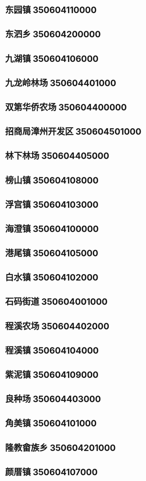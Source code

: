 # 东园镇 350604110000
# 东泗乡 350604200000
# 九湖镇 350604106000
# 九龙岭林场 350604401000
# 双第华侨农场 350604400000
# 招商局漳州开发区 350604501000
# 林下林场 350604405000
# 榜山镇 350604108000
# 浮宫镇 350604103000
# 海澄镇 350604100000
# 港尾镇 350604105000
# 白水镇 350604102000
# 石码街道 350604001000
# 程溪农场 350604402000
# 程溪镇 350604104000
# 紫泥镇 350604109000
# 良种场 350604403000
# 角美镇 350604101000
# 隆教畲族乡 350604201000
# 颜厝镇 350604107000
